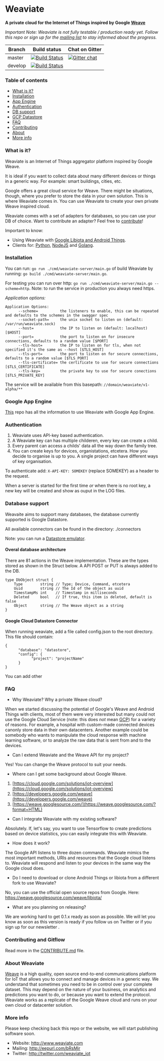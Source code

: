 # Weaviate

**A private cloud for the Internet of Things inspired by Google [Weave](https://developers.google.com/weave)**

*Important Note:
Weaviate is not fully testable / production ready yet. Follow this repo or sign up for the [mailing list](http://eepurl.com/bRsMir) to stay informed about the progress.*

| Branch   | Build status                                                                                                                    | Chat on Gitter                                                                                 |
| -------- | ------------------------------------------------------------------------------------------------------------------------------- | ---------------------------------------------------------------------------------------------- |
| master   | [![Build Status](https://travis-ci.org/weaviate/weaviate.svg?branch=master)](https://travis-ci.org/weaviate/weaviate)           | [![Gitter chat](https://badges.gitter.im/weaviate/weaviate.svg)](https://gitter.im/weaviate/)  |
| develop  | [![Build Status](https://travis-ci.org/weaviate/weaviate.svg?branch=develop)](https://travis-ci.org/weaviate/weaviate/branches) | |

### Table of contents
- [What is it?](#what-is-it)
- [Installation](#installation)
- [App Engine](#google-app-engine)
- [Authentication](#authentication)
- [DB support](#database-support)
- [GCP Datastore](#google-cloud-datastore-connector)
- [FAQ](#faq)
- [Contributing](#contributing-and-gitflow)
- [About](#about-weaviate)
- [More info](#more-info)

### What is it?

Weaviate is an Internet of Things aggregator platform inspired by Google Weave.

It is ideal if you want to collect data about many different devices or things in a generic way. For example: smart buildings, cities, etc.

Google offers a great cloud service for Weave. There might be situations, though, where you prefer to store the data in your own solution. This is where Weaviate comes in. You can use Weaviate to create your own private Weave inspired cloud.

Weaviate comes with a set of adapters for databases, so you can use your DB of choice. Want to contribute an adapter? Feel free to [contribute](#contributing-and-gitflow)!

Important to know:

- Using Weaviate with [Google Libiota and Android Things](https://github.com/weaviate/weaviatecompanion).
- Clients for: [Python](https://github.com/weaviate/weaviate-client-python), [NodeJS](https://github.com/weaviate/weaviate-client-nodejs) and [Golang](https://github.com/weaviate/weaviate-client-golang).

### Installation

You can run: `go run ./cmd/weaviate-server/main.go` of build Weaviate by running: `go build ./cmd/weaviate-server/main.go`.

For testing you can run over http: `go run ./cmd/weaviate-server/main.go --scheme=http`. Note: to run the service in production you always need https.

*Application options:*

```
Application Options:
      --scheme=          the listeners to enable, this can be repeated and defaults to the schemes in the swagger spec
      --socket-path=     the unix socket to listen on (default: /var/run/weaviate.sock)
      --host=            the IP to listen on (default: localhost) [$HOST]
      --port=            the port to listen on for insecure connections, defaults to a random value [$PORT]
      --tls-host=        the IP to listen on for tls, when not specified it's the same as --host [$TLS_HOST]
      --tls-port=        the port to listen on for secure connections, defaults to a random value [$TLS_PORT]
      --tls-certificate= the certificate to use for secure connections [$TLS_CERTIFICATE]
      --tls-key=         the private key to use for secure conections [$TLS_PRIVATE_KEY]
```

The service will be available from this basepath: `//domain/weaviate/v1-alpha/**`

### Google App Engine

[This](https://github.com/weaviate/weaviate-app-engine) repo has all the information to use Weaviate with Google App Engine.

### Authentication

1. Weaviate uses API-key based authentication.
2. A Weaviate key can has multiple childeren, every key can create a child.
3. Every parent can access a childs' data all the way down the family tree.
4. You can create keys for devices, organistations, etcetera. How you decide to organise is up to you. A single project can have different ways of key organisation.

To authenticate add: `X-API-KEY: SOMEKEY` (replace SOMEKEY) as a header to the request.

When a server is started for the first time _or_ when there is no root key, a new key will be created and show as ouput in the LOG files.

### Database support

Weavaite aims to support many databases, the database currently supported is Google Datastore.

All available connectors can be found in the directory: ./connectors

Note: you can run a [Datastore emulator](https://cloud.google.com/datastore/docs/tools/datastore-emulator).

#### Overal database architecture

There are 81 actions in the Weave implementation. These are the types stored as shown in the Struct below. A API POST or PUT is always added to the DB.

```
type DbObject struct {
	Type        string // Type; Device, Command, etcetera
	Uuid        string // The Id of the object as uuid
	TimestampMs int    // Timestamp in milliseconds
	Deleted     bool   // If true, this item is deleted, default is false
	Object      string // The Weave object as a string
}
```

#### Google Cloud Datastore Connector

When running weaviate, add a file called config.json to the root directory. This file should contain:

```
{
      "database": "datastore",
      "config": {
            "project": "projectName"
      }
}
```

You can add other 

### FAQ

- Why Weaviate​?​ ​W​hy a private Weave cloud?

When we started discussing the potential of Google's Weave and Android Things with clients​,​ most​ of them​ were very interested but ​many could not use the Google Cloud​ Service (note: this does _not_ mean [GCP](https://cloud.google.com/)) for ​a​ variety of reasons. ​F​or exampl​e, a​ hospital with custom​-​made connected devices​ can ​only store data in their own datacenters.​ ​Another example ​could be somebody who want​s​ to manipulate the cloud response with machine learning software​,​ or ​to ​analyze the raw data that is sen​t​ from and to the devices.

- Can I extend Weaviate and the Weave API for my project​?​

Yes! You can change the Weave protocol to suit your needs.

- Where can I get some background about Google Weave.
1) [https://cloud.google.com/solutions/iot-overview](https://cloud.google.com/solutions/iot-overview)
2) [https://developers.google.com/weave](https://developers.google.com/weave)
3) [https://weave.googlesource.com/](https://weave.googlesource.com/?format=HTML)

- Can I integrate Weaviate with my existing software?

Absolutely​. If, l​et​'​s say​,​ you want to use Tensorflow to create predictions based on device statistics​,​ you can easily integrate this with Weaviate.

- How does it work?

The Google API listens to three dozen commands​.​ Weaviate mimics the most important methods, URIs and resources that the Google cloud listens to. Weaviate will respond and listen to your devices in the same way the Google cloud does.

- Do I need to download or clone Android Things or libiota from a different fork to use Weaviate?

No, you can use the official open source repos from Google. Here: https://weave.googlesource.com/weave/libiota/

- What are you planning on releasing?

​W​e are working hard to get 0.1.x ready​ as soon as possible​.​ We will let you know as soon​ as​ this version is ready​ i​f you follow us on Twitter or if you sign​ ​up for our newsletter .

### Contributing and Gitflow
Read more in the [CONTRIBUTE.md](CONTRIBUTE.md) file.

### About Weaviate

[Weave](https://developers.google.com/weave) is a high quality, open source end-to-end communications platform for IoT that allows you to connect and manage devices in a generic way. We understand that sometimes you need to be in control over your complete dataset. This may depend on the nature of your business, on analytics and predictions you want to do, or because you want to extend the protocol. Weaviate works as a replicate of the Google Weave cloud and runs on your own cloud or datacenter solution.

### More info
Please keep checking back this repo or the website, we will start publishing software soon.

- Website: http://www.weaviate.com
- Mailing: http://eepurl.com/bRsMir
- Twitter: http://twitter.com/weaviate_iot
